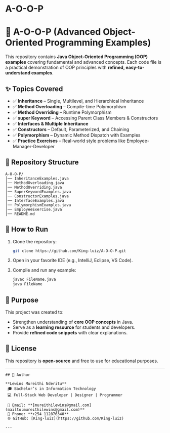 # A-O-O-P
# 📘 A-O-O-P (Advanced Object-Oriented Programming Examples)

This repository contains **Java Object-Oriented Programming (OOP) examples** covering fundamental and advanced concepts. Each code file is a practical demonstration of OOP principles with **refined, easy-to-understand examples**.

## ✨ Topics Covered

* ✅ **Inheritance** – Single, Multilevel, and Hierarchical Inheritance
* ✅ **Method Overloading** – Compile-time Polymorphism
* ✅ **Method Overriding** – Runtime Polymorphism
* ✅ **super Keyword** – Accessing Parent Class Members & Constructors
* ✅ **Interfaces & Multiple Inheritance**
* ✅ **Constructors** – Default, Parameterized, and Chaining
* ✅ **Polymorphism** – Dynamic Method Dispatch with Examples
* ✅ **Practice Exercises** – Real-world style problems like Employee-Manager-Developer

## 📂 Repository Structure

```
A-O-O-P/
│── InheritanceExamples.java
│── MethodOverloading.java
│── MethodOverriding.java
│── SuperKeywordExamples.java
│── ConstructorExamples.java
│── InterfaceExamples.java
│── PolymorphismExamples.java
│── EmployeeExercise.java
│── README.md
```

## 🚀 How to Run

1. Clone the repository:

   ```bash
   git clone https://github.com/King-luiz/A-O-O-P.git
   ```
2. Open in your favorite IDE (e.g., IntelliJ, Eclipse, VS Code).
3. Compile and run any example:

   ```bash
   javac FileName.java
   java FileName
   ```

## 🎯 Purpose

This project was created to:

* Strengthen understanding of **core OOP concepts** in Java.
* Serve as a **learning resource** for students and developers.
* Provide **refined code snippets** with clear explanations.

## 📜 License

This repository is **open-source** and free to use for educational purposes.

---
```
## 👤 Author

**Lewins Mureithi Nderitu**
 🎓 Bachelor’s in Information Technology
 💻 Full-Stack Web Developer | Designer | Programmer

 📧 Email: **[mureithilewins@gmail.com](mailto:mureithilewins@gmail.com)**
 📱 Phone: **+254 112876340**
 🌐 GitHub: [King-luiz](https://github.com/King-luiz)

---
